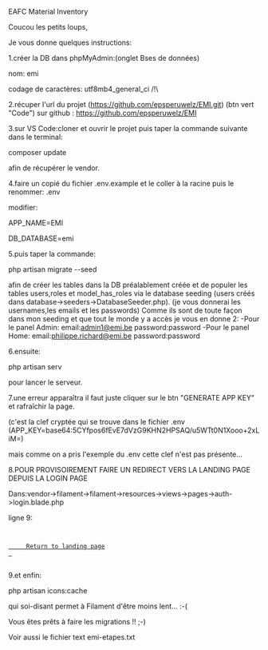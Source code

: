 EAFC Material Inventory

Coucou les petits loups,

Je vous donne quelques instructions:

1.créer la DB dans phpMyAdmin:(onglet Bses de données)

nom: emi

codage de caractères: utf8mb4_general_ci /!\

2.récuper l'url du projet (https://github.com/epsperuwelz/EMI.git) (btn vert "Code") sur github : https://github.com/epsperuwelz/EMI

3.sur VS Code:cloner et ouvrir le projet puis taper la commande suivante dans le terminal:

composer update

afin de récupérer le vendor.

4.faire un copié du fichier .env.example et le coller à la racine puis le renommer: .env

modifier:

APP_NAME=EMI

DB_DATABASE=emi

5.puis taper la commande:

php artisan migrate --seed

afin de créer les tables dans la DB préalablement créée et de populer les tables users,roles et model_has_roles via le database seeding (users créés dans database->seeders->DatabaseSeeder.php). (je vous donnerai les usernames,les emails et les passwords)
Comme ils sont de toute façon dans mon seeding et que tout le monde y a accès je vous en donne 2:
-Pour le panel Admin:
email:admin1@emi.be
password:password
-Pour le panel Home:
email:philippe.richard@emi.be
password:password

6.ensuite:

php artisan serv

pour lancer le serveur.

7.une erreur apparaîtra il faut juste cliquer sur le btn "GENERATE APP KEY" et rafraîchir la page.

(c'est la clef cryptée qui se trouve dans le fichier .env (APP_KEY=base64:5CYfpos6fEvE7dVzG9KHN2HPSAQ/u5WTt0N1Xooo+2xLiM=) 

mais comme on a pris l'exemple du .env cette clef n'est pas présente...

8.POUR PROVISOIREMENT FAIRE UN REDIRECT VERS LA LANDING PAGE DEPUIS LA LOGIN PAGE

Dans:vendor->filament->filament->resources->views->pages->auth->login.blade.php

ligne 9:

 <code>
 <a class="text-xs" href="{{ url('/') }}" >
    <i class="fas fa-arrow-alt-circle-down"></i> Return to landing page
 </a> 
 </code>

9.et enfin:

php artisan icons:cache

qui soi-disant permet à Filament d'être moins lent... :-(

Vous êtes prêts à faire les migrations !! ;-)

Voir aussi le fichier text emi-etapes.txt
